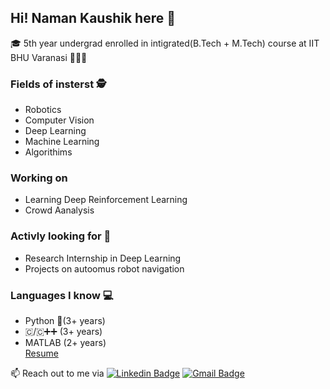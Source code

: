 ## Hi! Naman Kaushik here 👋
🎓 5th year undergrad enrolled in intigrated(B.Tech + M.Tech) course at IIT BHU Varanasi 🧑🏻‍🎓  
### Fields of insterst 🕵️
  - Robotics
  - Computer Vision
  - Deep Learning
  - Machine Learning
  - Algorithims  
### Working on  
  - Learning Deep Reinforcement Learning
  - Crowd Aanalysis  
### Activly looking for 🔎
  - Research Internship in Deep Learning
  - Projects on autoomus robot navigation  
### Languages I know 💻
  - Python 🐍(3+ years)
  - 🇨/🇨➕➕ (3+ years)
  - MATLAB (2+ years)  
[Resume](https://drive.google.com/file/d/1AL1Mvo6kogP2Mfijbo6kLNODQs7-NZYG/view?usp=sharing)  


📫 Reach out to me via [![Linkedin Badge](https://img.shields.io/badge/-LinkedIn-blue?style=flat-square&logo=Linkedin&logoColor=white&link=https://www.linkedin.com/in/naman-kaushik-1bba57168/)](https://www.linkedin.com/in/naman-kaushik-1bba57168/) [![Gmail Badge](https://img.shields.io/badge/-Gmail-d14836?style=flat-square&logo=Gmail&logoColor=white&link=mailto:namank.cd.mec17@itbhu.ac.in)](mailto:namank.cd.mec17@itbhu.ac.in)

